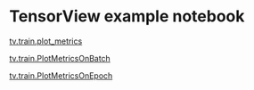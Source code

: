 # TensorView example notebook

[tv.train.plot_metrics](https://github.com/Hourout/tensorview/blob/master/example/tv.train.plot_metrics.ipynb)

[tv.train.PlotMetricsOnBatch](https://github.com/Hourout/tensorview/blob/master/example/tv.train.PlotMetricsOnBatch.ipynb)

[tv.train.PlotMetricsOnEpoch](https://github.com/Hourout/tensorview/blob/master/example/tv.train.PlotMetricsOnEpoch.ipynb)
